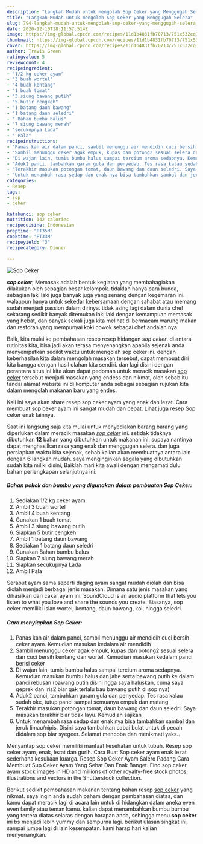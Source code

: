 ```yaml
---
description: "Langkah Mudah untuk mengolah Sop Ceker yang Menggugah Selera"
title: "Langkah Mudah untuk mengolah Sop Ceker yang Menggugah Selera"
slug: 794-langkah-mudah-untuk-mengolah-sop-ceker-yang-menggugah-selera
date: 2020-12-10T18:11:57.514Z
image: https://img-global.cpcdn.com/recipes/11d1b4831fb70713/751x532cq70/sop-ceker-foto-resep-utama.jpg
thumbnail: https://img-global.cpcdn.com/recipes/11d1b4831fb70713/751x532cq70/sop-ceker-foto-resep-utama.jpg
cover: https://img-global.cpcdn.com/recipes/11d1b4831fb70713/751x532cq70/sop-ceker-foto-resep-utama.jpg
author: Travis Green
ratingvalue: 5
reviewcount: 4
recipeingredient:
- "1/2 kg ceker ayam"
- "3 buah wortel"
- "4 buah kentang"
- "1 buah tomat"
- "3 siung bawang putih"
- "5 butir cengkeh"
- "1 batang daun bawang"
- "1 batang daun seledri"
- " Bahan bumbu balus"
- "7 siung bawang merah"
- "secukupnya Lada"
- " Pala"
recipeinstructions:
- "Panas kan air dalam panci, sambil menunggu air mendidih cuci bersih ceker ayam. Kemudian masukan kedalam air mendidih"
- "Sambil menunggu ceker agak empuk, kupas dan potong2 sesuai selera dan cuci bersih kentang dan wortel. Kemudian masukan kedalam panci berisi ceker"
- "Di wajan lain, tumis bumbu halus sampai tercium aroma sedapnya. Kemudian masukan bumbu halus dan jahe serta bawang putih ke dalam panci rebusan (bawang putih disini ngga saya haluskan, cuma saya geprek dan iris2 biar gak terlalu bau bawang putih di sop nya)"
- "Aduk2 panci, tambahkan garam gula dan penyedap. Tes rasa kalau sudah oke, tutup panci sampai semuanya empuk dan matang"
- "Terakhir masukan potongan tomat, daun bawang dan daun seledri. Saya masukan terakhir biar tidak layu. Kemudian sajikan"
- "Untuk menambah rasa sedap dan enak nya bisa tambahkan sambal dan jeruk limau/nipis. Disini saya tambahkan cabai bulat untuk di pecah didalam sop biar syegeer. Selamat mencoba dan menikmati yaks.."
categories:
- Resep
tags:
- sop
- ceker

katakunci: sop ceker 
nutrition: 142 calories
recipecuisine: Indonesian
preptime: "PT35M"
cooktime: "PT33M"
recipeyield: "3"
recipecategory: Dinner

---
```



![Sop Ceker](https://img-global.cpcdn.com/recipes/11d1b4831fb70713/751x532cq70/sop-ceker-foto-resep-utama.jpg)

<b><i>sop ceker</i></b>, Memasak adalah bentuk kegiatan yang membahagiakan dilakukan oleh sebagian besar kelompok. tidaklah hanya para bunda, sebagian laki laki juga banyak juga yang senang dengan kegemaran ini. walaupun hanya untuk sekedar kebersamaan dengan sahabat atau memang sudah menjadi passion dalam dirinya. tidak asing lagi dalam dunia chef sekarang sedikit banyak ditemukan laki laki dengan kemampuan memasak yang hebat, dan banyak sekali juga kita melihat di bermacam warung makan dan restoran yang mempunyai koki cowok sebagai chef andalan nya.

Baik, kita mulai ke pembahasan resep resep hidangan <i>sop ceker</i>. di antara rutinitas kita, bisa jadi akan terasa menyenangkan apabila sejenak anda menyempatkan sedikit waktu untuk mengolah sop ceker ini. dengan keberhasilan kita dalam mengolah masakan tersebut, dapat membuat diri kita bangga dengan hasil olahan kita sendiri. dan lagi disini dengan perantara situs ini kita akan dapat pedoman untuk meracik masakan <u>sop ceker</u> tersebut menjadi masakan yang endess dan nikmat, oleh sebab itu tandai alamat website ini di komputer anda sebagai sebagian rujukan kita dalam mengolah makanan baru yang endes.

Kali ini saya akan share resep sop ceker ayam yang enak dan lezat. Cara membuat sop ceker ayam ini sangat mudah dan cepat. Lihat juga resep Sop ceker enak lainnya.


Saat ini langsung saja kita mulai untuk menyediakan barang barang yang diperlukan dalam meracik masakan <u><i>sop ceker</i></u> ini. setidak tidaknya dibutuhkan <b>12</b> bahan yang dibutuhkan untuk makanan ini. supaya nantinya dapat menghasilkan rasa yang enak dan menggugah selera. dan juga persiapkan waktu kita sejenak, sebab kalian akan membuatnya antara lain dengan <b>6</b> langkah mudah. saya menginginkan segala yang dibutuhkan sudah kita miliki disini, Baiklah mari kita awali dengan mengamati dulu bahan perlengkapan selanjutnya ini.

<!--inarticleads1-->

##### Bahan pokok dan bumbu yang digunakan dalam pembuatan Sop Ceker:

1. Sediakan 1/2 kg ceker ayam
1. Ambil 3 buah wortel
1. Ambil 4 buah kentang
1. Gunakan 1 buah tomat
1. Ambil 3 siung bawang putih
1. Siapkan 5 butir cengkeh
1. Ambil 1 batang daun bawang
1. Sediakan 1 batang daun seledri
1. Gunakan  Bahan bumbu balus
1. Siapkan 7 siung bawang merah
1. Siapkan secukupnya Lada
1. Ambil  Pala


Serabut ayam sama seperti daging ayam sangat mudah diolah dan bisa diolah menjadi berbagai jenis masakan. Dimana satu jenis masakan yang dihasilkan dari cakar ayam ini. SoundCloud is an audio platform that lets you listen to what you love and share the sounds you create. Biasanya, sop ceker memiliki isian wortel, kentang, daun bawang, kol, hingga seledri. 

<!--inarticleads2-->

##### Cara menyiapkan Sop Ceker:

1. Panas kan air dalam panci, sambil menunggu air mendidih cuci bersih ceker ayam. Kemudian masukan kedalam air mendidih
1. Sambil menunggu ceker agak empuk, kupas dan potong2 sesuai selera dan cuci bersih kentang dan wortel. Kemudian masukan kedalam panci berisi ceker
1. Di wajan lain, tumis bumbu halus sampai tercium aroma sedapnya. Kemudian masukan bumbu halus dan jahe serta bawang putih ke dalam panci rebusan (bawang putih disini ngga saya haluskan, cuma saya geprek dan iris2 biar gak terlalu bau bawang putih di sop nya)
1. Aduk2 panci, tambahkan garam gula dan penyedap. Tes rasa kalau sudah oke, tutup panci sampai semuanya empuk dan matang
1. Terakhir masukan potongan tomat, daun bawang dan daun seledri. Saya masukan terakhir biar tidak layu. Kemudian sajikan
1. Untuk menambah rasa sedap dan enak nya bisa tambahkan sambal dan jeruk limau/nipis. Disini saya tambahkan cabai bulat untuk di pecah didalam sop biar syegeer. Selamat mencoba dan menikmati yaks..


Menyantap sop ceker memiliki manfaat kesehatan untuk tubuh. Resep sop ceker ayam, enak, lezat dan gurih. Cara Buat Sop ceker ayam enak lezat sederhana kesukaan kuarga. Resep Sop Ceker Ayam Salero Padang Cara Membuat Sup Ceker Ayam Yang Sehat Dan Enak Banget. Find sop ceker ayam stock images in HD and millions of other royalty-free stock photos, illustrations and vectors in the Shutterstock collection. 

Berikut sedikit pembahasan makanan tentang bahan resep <u>sop ceker</u> yang nikmat. saya ingin anda sudah paham dengan pembahasan diatas, dan kamu dapat meracik lagi di acara lain untuk di hidangkan dalam aneka even even family atau teman kamu. kalian dapat menambahkan bumbu bumbu yang tertera diatas selaras dengan harapan anda, sehingga menu <b>sop ceker</b> ini bs menjadi lebih yummy dan sempurna lagi. berikut ulasan singkat ini, sampai jumpa lagi di lain kesempatan. kami harap hari kalian menyenangkan.

